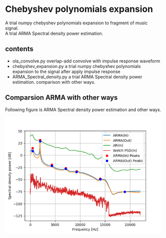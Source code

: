 # Chebyshev polynomials expansion  

A trial numpy chebyshev polynomials expansion to fragment of music signal.  
A trial ARMA Spectral density power estimation.  

## contents 

- ola_convolve.py overlap-add convolve with impulse response waveform   
- chebyshev_expansion.py a trial numpy chebyshev polynomials expansion to the signal after apply impulse response  
- ARMA_Spectral_density.py a trial ARMA Spectral density power estimation. comparison with other ways.  




## Comparsion ARMA with other ways  

Following figure is ARMA Spectral density power estimation and other ways.  
  


![figure1](docs/Figure_part_1.png)  

 
